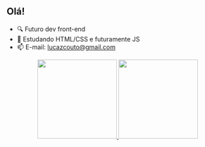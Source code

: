 ## Olá!

- 🔍 Futuro dev front-end
- 🌱 Estudando HTML/CSS e futuramente JS
- 📫 E-mail: lucazcouto@gmail.com

 <div>
<div align="center">
  <a href="https://github.com/zago2006">
  <img height="180em" src="https://github-readme-stats.vercel.app/api?username=zago2006&show_icons=true&theme=dark&include_all_commits=true&count_private=true"/>
  <img height="180em" src="https://github-readme-stats.vercel.app/api/top-langs/?username=zago2006&layout=compact&langs_count=7&theme=dark"/>
